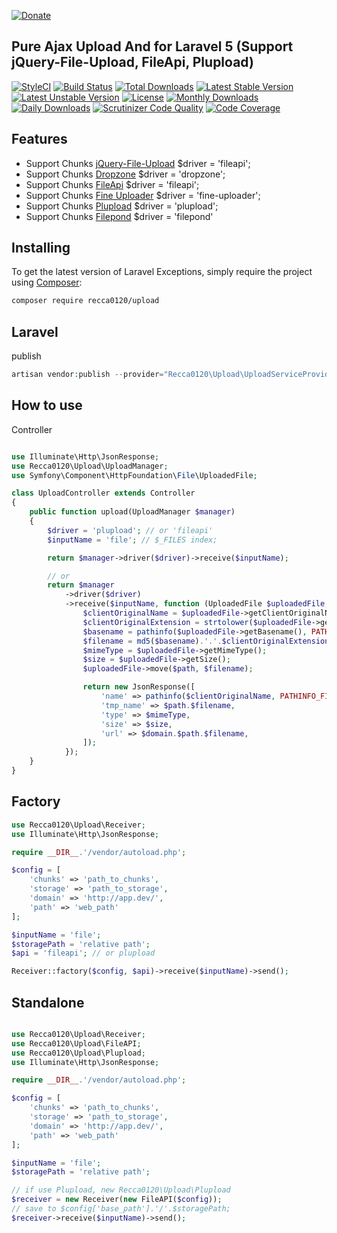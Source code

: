 [![Donate](https://img.shields.io/badge/Donate-PayPal-green.svg)](https://www.paypal.com/cgi-bin/webscr?cmd=_s-xclick&hosted_button_id=YNNLC9V28YDPN)

## Pure Ajax Upload And for Laravel 5 (Support jQuery-File-Upload, FileApi, Plupload)

[![StyleCI](https://styleci.io/repos/48772854/shield?style=flat)](https://styleci.io/repos/48772854)
[![Build Status](https://travis-ci.org/recca0120/upload.svg)](https://travis-ci.org/recca0120/upload)
[![Total Downloads](https://poser.pugx.org/recca0120/upload/d/total.svg)](https://packagist.org/packages/recca0120/upload)
[![Latest Stable Version](https://poser.pugx.org/recca0120/upload/v/stable.svg)](https://packagist.org/packages/recca0120/upload)
[![Latest Unstable Version](https://poser.pugx.org/recca0120/upload/v/unstable.svg)](https://packagist.org/packages/recca0120/upload)
[![License](https://poser.pugx.org/recca0120/upload/license.svg)](https://packagist.org/packages/recca0120/upload)
[![Monthly Downloads](https://poser.pugx.org/recca0120/upload/d/monthly)](https://packagist.org/packages/recca0120/upload)
[![Daily Downloads](https://poser.pugx.org/recca0120/upload/d/daily)](https://packagist.org/packages/recca0120/upload)
[![Scrutinizer Code Quality](https://scrutinizer-ci.com/g/recca0120/upload/badges/quality-score.png?b=master)](https://scrutinizer-ci.com/g/recca0120/upload/?branch=master)
[![Code Coverage](https://scrutinizer-ci.com/g/recca0120/upload/badges/coverage.png?b=master)](https://scrutinizer-ci.com/g/recca0120/upload/?branch=master)

## Features

- Support Chunks [jQuery-File-Upload](https://github.com/blueimp/jQuery-File-Upload) $driver = 'fileapi';
- Support Chunks [Dropzone](https://fineuploader.com/) $driver = 'dropzone';
- Support Chunks [FileApi](http://mailru.github.io/FileAPI/) $driver = 'fileapi';
- Support Chunks [Fine Uploader](https://fineuploader.com/) $driver = 'fine-uploader';
- Support Chunks [Plupload](http://www.plupload.com/) $driver = 'plupload';
- Support Chunks [Filepond](https://github.com/pqina/filepond) $driver = 'filepond'

## Installing

To get the latest version of Laravel Exceptions, simply require the project using [Composer](https://getcomposer.org):

```bash
composer require recca0120/upload
```

## Laravel

publish

```php
artisan vendor:publish --provider="Recca0120\Upload\UploadServiceProvider"
```

## How to use

Controller

```php

use Illuminate\Http\JsonResponse;
use Recca0120\Upload\UploadManager;
use Symfony\Component\HttpFoundation\File\UploadedFile;

class UploadController extends Controller
{
    public function upload(UploadManager $manager)
    {
        $driver = 'plupload'; // or 'fileapi'
        $inputName = 'file'; // $_FILES index;

        return $manager->driver($driver)->receive($inputName);

        // or
        return $manager
            ->driver($driver)
            ->receive($inputName, function (UploadedFile $uploadedFile, $path, $domain, $api) {
                $clientOriginalName = $uploadedFile->getClientOriginalName();
                $clientOriginalExtension = strtolower($uploadedFile->getClientOriginalExtension());
                $basename = pathinfo($uploadedFile->getBasename(), PATHINFO_FILENAME);
                $filename = md5($basename).'.'.$clientOriginalExtension;
                $mimeType = $uploadedFile->getMimeType();
                $size = $uploadedFile->getSize();
                $uploadedFile->move($path, $filename);

                return new JsonResponse([
                    'name' => pathinfo($clientOriginalName, PATHINFO_FILENAME).'.'.$clientOriginalExtension,
                    'tmp_name' => $path.$filename,
                    'type' => $mimeType,
                    'size' => $size,
                    'url' => $domain.$path.$filename,
                ]);
            });
    }
}
```

## Factory

```php
use Recca0120\Upload\Receiver;
use Illuminate\Http\JsonResponse;

require __DIR__.'/vendor/autoload.php';

$config = [
    'chunks' => 'path_to_chunks',
    'storage' => 'path_to_storage',
    'domain' => 'http://app.dev/',
    'path' => 'web_path'
];

$inputName = 'file';
$storagePath = 'relative path';
$api = 'fileapi'; // or plupload

Receiver::factory($config, $api)->receive($inputName)->send();
```

## Standalone

```php

use Recca0120\Upload\Receiver;
use Recca0120\Upload\FileAPI;
use Recca0120\Upload\Plupload;
use Illuminate\Http\JsonResponse;

require __DIR__.'/vendor/autoload.php';

$config = [
    'chunks' => 'path_to_chunks',
    'storage' => 'path_to_storage',
    'domain' => 'http://app.dev/',
    'path' => 'web_path'
];

$inputName = 'file';
$storagePath = 'relative path';

// if use Plupload, new Recca0120\Upload\Plupload
$receiver = new Receiver(new FileAPI($config));
// save to $config['base_path'].'/'.$storagePath;
$receiver->receive($inputName)->send();
```
